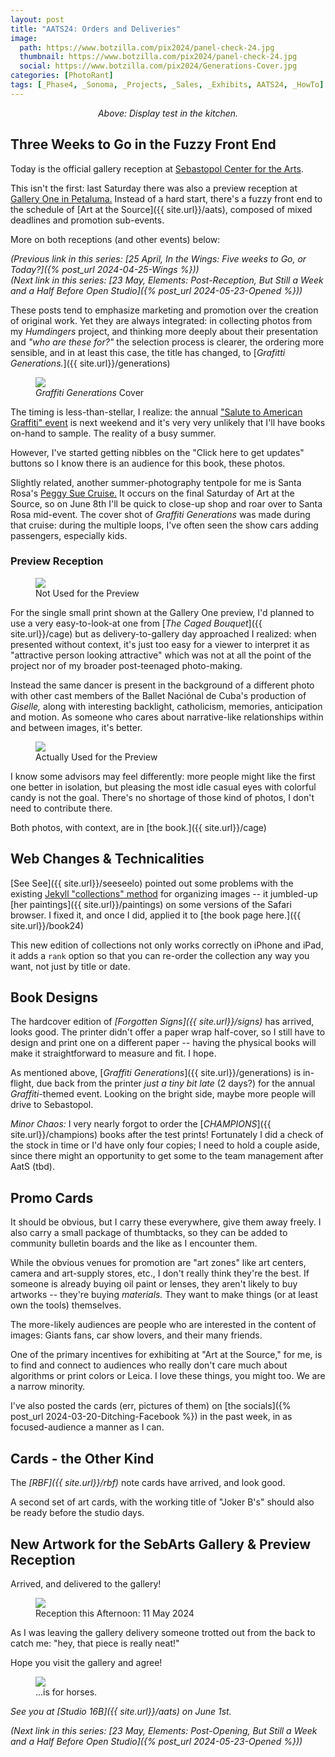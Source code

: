 ```yaml
---
layout: post
title: "AATS24: Orders and Deliveries"
image:
  path: https://www.botzilla.com/pix2024/panel-check-24.jpg
  thumbnail: https://www.botzilla.com/pix2024/panel-check-24.jpg
  social: https://www.botzilla.com/pix2024/Generations-Cover.jpg
categories: [PhotoRant]
tags: [_Phase4, _Sonoma, _Projects, _Sales, _Exhibits, AATS24, _HowTo]
---
```


<center>
<p><i>Above: Display test in the kitchen.</i></p>
</center>

## Three Weeks to Go in the Fuzzy Front End

Today is the official gallery reception at [Sebastopol Center for the Arts](https://sebart.org).

This isn't the first: last Saturday there was also a preview reception at [Gallery One in Petaluma.](https://petaluma-galleryone.com/) Instead of a hard start, there's a fuzzy front end to the schedule of [Art at the Source]({{ site.url}}/aats), composed of mixed deadlines and promotion sub-events.

More on both receptions (and other events) below:

<!--more-->

_(Previous link in this series: [25 April, In the Wings: Five weeks to Go, or Today?]({% post_url 2024-04-25-Wings %}))_<br/>_(Next link in this series: [23 May, Elements: Post-Reception, But Still a Week and a Half Before Open Studio]({% post_url 2024-05-23-Opened %}))_

These posts tend to emphasize marketing and promotion over the creation of original work. Yet they are always integrated: in collecting photos from my _Humdingers_ project, and thinking more deeply about their presentation and _"who are these for?"_ the selection process is clearer, the ordering more sensible, and in at least this case, the title has changed, to [_Grafitti Generations._]({{ site.url}}/generations)

<figure class="align-center">
<a href="{{ site.url}}/generations"><img src="https://www.botzilla.com/pix2024/Generations-Cover.jpg"></a>
<figcaption><i>Graffiti Generations</i> Cover</figcaption>
</figure>

The timing is less-than-stellar, I realize: the annual ["Salute to American Graffiti" event](https://americangraffiti.net/) is next weekend and it's very very unlikely that I'll have books on-hand to sample. The reality of a busy summer.

However, I've started getting nibbles on the "Click here to get updates" buttons so I know there is an audience for this book, these photos.

Slightly related, another summer-photography tentpole for me is Santa Rosa's [Peggy Sue Cruise.](https://www.cruiseforpeggysue.com/) It occurs on the final Saturday of Art at the Source, so on June 8th I'll be quick to close-up shop and roar over to Santa Rosa mid-event. The cover shot of _Graffiti Generations_ was made during that cruise: during the multiple loops, I've often seen the show cars adding passengers, especially kids. 

### Preview Reception

<figure class="align-center">
<a href="{{ site.url}}/cage"><img src="https://www.botzilla.com/pix2024/bjorke_Cuba_XT1A6455.jpg"></a>
<figcaption>Not Used for the Preview</figcaption>
</figure>

For the single small print shown at the Gallery One preview, I'd planned to use a very easy-to-look-at one from [_The Caged Bouquet_]({{ site.url}}/cage) but as delivery-to-gallery day approached I realized: when presented without context, it's just too easy for a viewer to interpret it as "attractive person looking attractive" which was not at all the point of the project nor of my broader post-teenaged photo-making.

Instead the same dancer is present in the background of a different photo with other cast members of the Ballet Naciónal de Cuba's production of _Giselle,_ along with interesting backlight, catholicism, memories, anticipation and motion. As someone who cares about narrative-like relationships within and between images, it's better.

<figure class="align-center">
<a href="{{ site.url}}/cage"><img src="https://www.botzilla.com/pix2024/bjorke_Cuba_KBXP8571-2024.jpg"></a>
<figcaption>Actually Used for the Preview</figcaption>
</figure>

I know some advisors may feel differently: more people might like the first one better in isolation, but pleasing the most idle casual eyes with colorful candy is not the goal. There's no shortage of those kind of photos, I don't need to contribute there.

Both photos, with context, are in [the book.]({{ site.url}}/cage)

## Web Changes & Technicalities

[See See]({{ site.url}}/seeseelo) pointed out some problems with the existing [Jekyll "collections" method](https://jekyllrb.com/docs/collections/) for organizing images -- it jumbled-up [her paintings]({{ site.url}}/paintings) on some versions of the Safari browser. I fixed it, and once I did, applied it to [the book page here.]({{ site.url}}/book24)

This new edition of collections not only works correctly on iPhone and iPad, it adds a `rank` option so that you can re-order the collection any way you want, not just by title or date.

<!-- Tree
Snacks
Hangers
Promos online
Gigantes
-->

## Book Designs

The hardcover edition of _[Forgotten Signs]({{ site.url}}/signs)_ has arrived, looks good. The printer didn't offer a paper wrap half-cover, so I still have to design and print one on a different paper -- having the physical books will make it straightforward to measure and fit. I hope.

As mentioned above, [_Graffiti Generations_]({{ site.url}}/generations) is in-flight, due back from the printer _just a tiny bit late_ (2 days?) for the annual _Graffiti_-themed event. Looking on the bright side, maybe more people will drive to Sebastopol.

_Minor Chaos:_ I very nearly forgot to order the [_CHAMPIONS_]({{ site.url}}/champions) books after the test prints! Fortunately I did a check of the stock in time or I'd have only four copies; I need to hold a couple aside, since there might an opportunity to get some to the team management after AatS (tbd).

## Promo Cards

It should be obvious, but I carry these everywhere, give them away freely. I also carry a small package of thumbtacks, so they can be added to community bulletin boards and the like as I encounter them.

While the obvious venues for promotion are "art zones" like art centers, camera and art-supply stores, etc., I don't really think they're the best. If someone is already buying oil paint or lenses, they aren't likely to buy artworks -- they're buying _materials._ They want to make things (or at least own the tools) themselves.

The more-likely audiences are people who are interested in the content of images: Giants fans, car show lovers, and their many friends.

One of the primary incentives for exhibiting at "Art at the Source," for me, is to find and connect to audiences who really don't care much about algorithms or print colors or Leica. I love these things, you might too. We are a narrow minority.

I've also posted the cards (err, pictures of them) on [the socials]({% post_url 2024-03-20-Ditching-Facebook %}) in the past week, in as focused-audience a manner as I can.

## Cards - the Other Kind

The _[RBF]({{ site.url}}/rbf)_ note cards have arrived, and look good.

A second set of art cards, with the working title of "Joker B's" should also be ready before the studio days.

## New Artwork for the SebArts Gallery & Preview Reception

Arrived, and delivered to the gallery!

<figure class="align-center">
<a href="{{ site.url}}/aats"><img src="https://www.botzilla.com/pix2024/print-delivery.jpg"></a>
<figcaption>Reception this Afternoon: 11 May 2024</figcaption>
</figure>

As I was leaving the gallery delivery someone trotted out from the back to catch me: "hey, that piece is really neat!"

Hope you visit the gallery and agree!

<figure class="align-center">
<a href="{{ site.url}}/aats"><img src="https://www.botzilla.com/pix2024/hay-5-10.jpg"></a>
<figcaption>...is for horses.</figcaption>
</figure>



_See you at [Studio 16B]({{ site.url}}/aats) on June 1st._

_(Next link in this series: [23 May, Elements: Post-Opening, But Still a Week and a Half Before Open Studio]({% post_url 2024-05-23-Opened %}))_

<!-- _Next link in this series: [22 March: Sprung: Ten Weeks to Go]({% post_url 2024-03-22-Sprung %})_ -->
